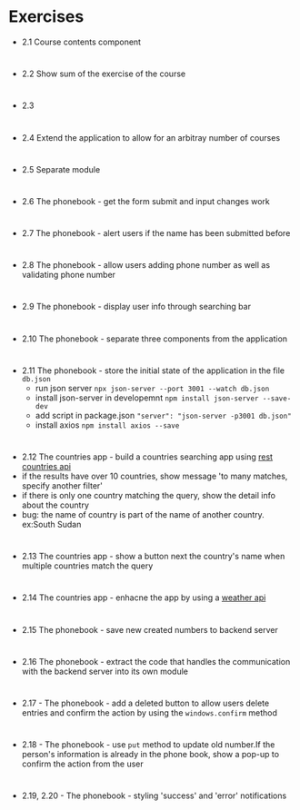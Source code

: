# Exercises

- 2.1 Course contents component

#

- 2.2 Show sum of the exercise of the course

#

- 2.3

#

- 2.4 Extend the application to allow for an arbitray number of courses

#

- 2.5 Separate module

#

- 2.6 The phonebook - get the form submit and input changes work

#

- 2.7 The phonebook - alert users if the name has been submitted before

#

- 2.8 The phonebook - allow users adding phone number as well as validating phone number

#

- 2.9 The phonebook - display user info through searching bar

#

- 2.10 The phonebook - separate three components from the application

#

- 2.11 The phonebook - store the initial state of the application in the file `db.json`
  - run json server
    `npx json-server --port 3001 --watch db.json`
  - install json-server in developemnt
    `npm install json-server --save-dev`
  - add script in package.json
    `"server": "json-server -p3001 db.json"`
  - install axios
    `npm install axios --save`

#

- 2.12 The countries app - build a countries searching app using [rest countries api](https://restcountries.eu/#api-endpoints-all)
- if the results have over 10 countries, show message 'to many matches, specify another filter'
- if there is only one country matching the query, show the detail info about the country
- bug: the name of country is part of the name of another country. ex:South Sudan

#

- 2.13 The countries app - show a button next the country's name when multiple countries match the query

#

- 2.14 The countries app - enhacne the app by using a [weather api](https://www.apixu.com)

#

- 2.15 The phonebook - save new created numbers to backend server

#

- 2.16 The phonebook - extract the code that handles the communication with the backend server into its own module

#

- 2.17 - The phonebook - add a deleted button to allow users delete entries and confirm the action by using the `windows.confirm` method

#

- 2.18 - The phonebook - use `put` method to update old number.If the person's information is already in the phone book, show a pop-up to confirm the action from the user

#

- 2.19, 2.20 - The phonebook - styling 'success' and 'error' notifications
